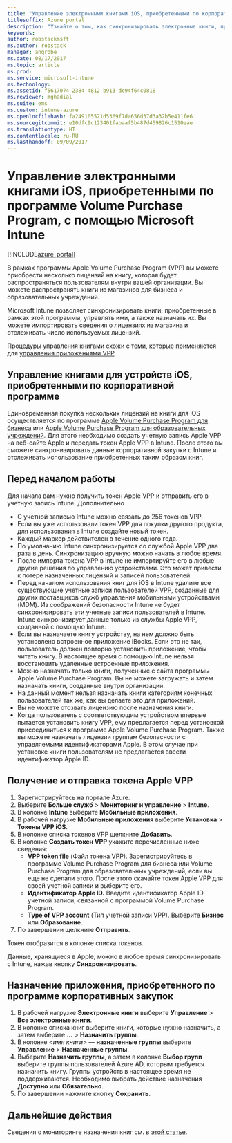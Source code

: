 ```yaml
---
title: "Управление электронными книгами iOS, приобретенными по корпоративной программе"
titlesuffix: Azure portal
description: "Узнайте о том, как синхронизировать электронные книги, приобретенные по программе Volume Purchase Program в магазине iOS, в Intune, а затем управлять ими и отслеживать их использование.\""
keywords: 
author: robstackmsft
ms.author: robstack
manager: angrobe
ms.date: 08/17/2017
ms.topic: article
ms.prod: 
ms.service: microsoft-intune
ms.technology: 
ms.assetid: f5617074-2384-4812-b913-dc94f64c0818
ms.reviewer: mghadial
ms.suite: ems
ms.custom: intune-azure
ms.openlocfilehash: fa249105521d5369f7da656d37d3a32b5e411fe6
ms.sourcegitcommit: e10dfc9c123401fabaaf5b487d459826c1510eae
ms.translationtype: HT
ms.contentlocale: ru-RU
ms.lasthandoff: 09/09/2017
---
```

# <a name="how-to-manage-ios-ebooks-you-purchased-through-a-volume-purchase-program-with-microsoft-intune"></a>Управление электронными книгами iOS, приобретенными по программе Volume Purchase Program, с помощью Microsoft Intune


[!INCLUDE[azure_portal](./includes/azure_portal.md)]

В рамках программы Apple Volume Purchase Program (VPP) вы можете приобрести несколько лицензий на книгу, которая будет распространяться пользователям внутри вашей организации. Вы можете распространять книги из магазинов для бизнеса и образовательных учреждений.

Microsoft Intune позволяет синхронизировать книги, приобретенные в рамках этой программы, управлять ими, а также назначать их. Вы можете импортировать сведения о лицензиях из магазина и отслеживать число используемых лицензий.

Процедуры управления книгами схожи с теми, которые применяются для [управления приложениями VPP](vpp-apps-ios.md).

## <a name="manage-volume-purchased-books-for-ios-devices"></a>Управление книгами для устройств iOS, приобретенными по корпоративной программе
Единовременная покупка нескольких лицензий на книги для iOS осуществляется по программе [Apple Volume Purchase Program для бизнеса](http://www.apple.com/business/vpp/) или [Apple Volume Purchase Program для образовательных учреждений](http://volume.itunes.apple.com/us/store). Для этого необходимо создать учетную запись Apple VPP на веб-сайте Apple и передать токен Apple VPP в Intune.  После этого вы сможете синхронизировать данные корпоративной закупки с Intune и отслеживать использование приобретенных таким образом книг.

## <a name="before-you-start"></a>Перед началом работы
Для начала вам нужно получить токен Apple VPP и отправить его в учетную запись Intune. Дополнительно

* С учетной записью Intune можно связать до 256 токенов VPP.
* Если вы уже использовали токен VPP для покупки другого продукта, для использования в Intune создайте новый токен.
* Каждый маркер действителен в течение одного года.
* По умолчанию Intune синхронизируется со службой Apple VPP два раза в день. Синхронизацию вручную можно начать в любое время.
* После импорта токена VPP в Intune не импортируйте его в любые другие решения по управлению устройствами. Это может привести к потере назначенных лицензий и записей пользователей.
* Перед началом использования книг для iOS в Intune удалите все существующие учетные записи пользователей VPP, созданные для других поставщиков служб управления мобильными устройствами (MDM). Из соображений безопасности Intune не будет синхронизировать эти учетные записи пользователей в Intune. Intune синхронизирует данные только из службы Apple VPP, созданной с помощью Intune.
* Если вы назначаете книгу устройству, на нем должно быть установлено встроенное приложение iBooks. Если это не так, пользователь должен повторно установить приложение, чтобы читать книгу. В настоящее время с помощью Intune нельзя восстановить удаленные встроенные приложения.
* Можно назначать только книги, полученные с сайта программы Apple Volume Purchase Program. Вы не можете загружать и затем назначать книги, созданные внутри организации.
* На данный момент нельзя назначать книги категориям конечных пользователей так же, как вы делаете это для приложений.
* Вы не можете отозвать лицензию после назначения книги.
* Когда пользователь с соответствующим устройством впервые пытается установить книгу VPP, ему предлагается перед установкой присоединиться к программе Apple Volume Purchase Program. Также вы можете назначать лицензии группам безопасности с управляемыми идентификаторами Apple. В этом случае при установке книги пользователям не предлагается ввести идентификатор Apple ID.

## <a name="to-get-and-upload-an-apple-vpp-token"></a>Получение и отправка токена Apple VPP

1. Зарегистрируйтесь на портале Azure.
2. Выберите **Больше служб** > **Мониторинг и управление** > **Intune**.
3. В колонке **Intune** выберите **Мобильные приложения**.
1.  В рабочей нагрузке **Мобильные приложения** выберите **Установка** > **Токены VPP iOS**.
2.  В колонке списка токенов VPP щелкните **Добавить**.
3.  В колонке **Создать токен VPP** укажите перечисленные ниже сведения:
    - **VPP token file** (Файл токена VPP). Зарегистрируйтесь в программе Volume Purchase Program для бизнеса или Volume Purchase Program для образовательных учреждений, если вы еще не сделали этого. После этого скачайте токен Apple VPP для своей учетной записи и выберите его.
    - **Идентификатор Apple ID.** Введите идентификатор Apple ID учетной записи, связанной с программой Volume Purchase Program.
    - **Type of VPP account** (Тип учетной записи VPP). Выберите **Бизнес** или **Образование**.
4. По завершении щелкните **Отправить**.

Токен отобразится в колонке списка токенов.


Данные, хранящиеся в Apple, можно в любое время синхронизировать с Intune, нажав кнопку **Синхронизировать**.

## <a name="to-assign-a-volume-purchased-app"></a>Назначение приложения, приобретенного по программе корпоративных закупок

1. В рабочей нагрузке **Электронные книги** выберите **Управление** > **Все электронные книги**.
2. В колонке списка книг выберите книги, которые нужно назначить, а затем выберите **...** > **Назначить группы**.
3. В колонке <*имя книги*> — **назначенные группы** выберите **Управление** > **Назначенные группы**.
4. Выберите **Назначить группы**, а затем в колонке **Выбор групп** выберите группы пользователей Azure AD, которым требуется назначить книгу. Группы устройств в настоящее время не поддерживаются.
Необходимо выбрать действие назначения **Доступно** или **Обязательно**. 
5. По завершении нажмите кнопку **Сохранить**.

## <a name="next-steps"></a>Дальнейшие действия

Сведения о мониторинге назначения книг см. в [этой статье](apps-monitor.md).






